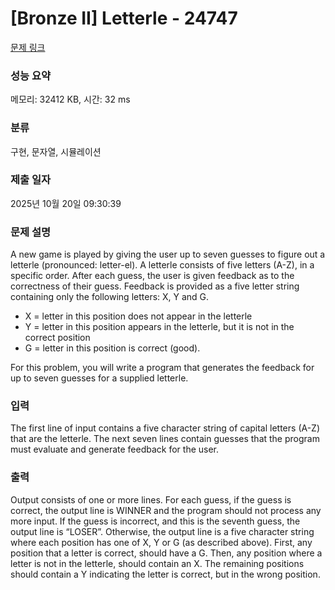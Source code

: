 # [Bronze II] Letterle - 24747 

[문제 링크](https://www.acmicpc.net/problem/24747) 

### 성능 요약

메모리: 32412 KB, 시간: 32 ms

### 분류

구현, 문자열, 시뮬레이션

### 제출 일자

2025년 10월 20일 09:30:39

### 문제 설명

<p>A new game is played by giving the user up to seven guesses to figure out a letterle (pronounced: letter-el). A letterle consists of five letters (A-Z), in a specific order. After each guess, the user is given feedback as to the correctness of their guess. Feedback is provided as a five letter string containing only the following letters: X, Y and G.</p>

<ul>
	<li>X = letter in this position does not appear in the letterle</li>
	<li>Y = letter in this position appears in the letterle, but it is not in the correct position</li>
	<li>G = letter in this position is correct (good).</li>
</ul>

<p>For this problem, you will write a program that generates the feedback for up to seven guesses for a supplied letterle.</p>

### 입력 

 <p>The first line of input contains a five character string of capital letters (A-Z) that are the letterle. The next seven lines contain guesses that the program must evaluate and generate feedback for the user.</p>

### 출력 

 <p>Output consists of one or more lines. For each guess, if the guess is correct, the output line is WINNER and the program should not process any more input. If the guess is incorrect, and this is the seventh guess, the output line is “LOSER”. Otherwise, the output line is a five character string where each position has one of X, Y or G (as described above). First, any position that a letter is correct, should have a G. Then, any position where a letter is not in the letterle, should contain an X. The remaining positions should contain a Y indicating the letter is correct, but in the wrong position.</p>

